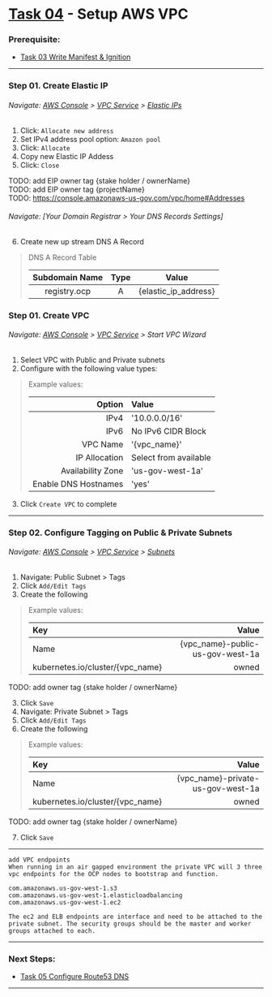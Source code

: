 # [Task 04](../tasks/vpc/) - Setup AWS VPC
### Prerequisite:
  + [Task 03 Write Manifest & Ignition]
--------------------------------------------------------------------------------
### Step 01\. Create Elastic IP
###### Navigate: [AWS Console] > [VPC Service] > [Elastic IPs]
  1. Click: `Allocate new address`
  2. Set IPv4 address pool option: `Amazon pool`
  3. Click: `Allocate`
  4. Copy new Elastic IP Addess
  5. Click: `Close`

TODO: add EIP owner tag {stake holder / ownerName}    
TODO: add EIP owner tag {projectName}    
TODO: https://console.amazonaws-us-gov.com/vpc/home#Addresses    

###### Navigate: [Your Domain Registrar > Your DNS Records Settings]
  6. Create new up stream DNS A Record
>   DNS A Record Table
>
>   | Subdomain Name | Type | Value                |
>   |:--------------:|:----:|:--------------------:|
>   | registry.ocp   | A    | {elastic_ip_address} |

### Step 01\. Create VPC
###### Navigate: [AWS Console] > [VPC Service] > Start VPC Wizard
  1. Select VPC with Public and Private subnets
  2. Configure with the following value types:
> Example values:
>
>   | Option               | Value                 |
>   |---------------------:|:----------------------|
>   | IPv4                 | '10.0.0.0/16'         |
>   | IPv6                 | No IPv6 CIDR Block    |
>   | VPC Name             | '{vpc_name}'          |
>   | IP Allocation        | Select from available |
>   | Availability Zone    | 'us-gov-west-1a'      |
>   | Enable DNS Hostnames | 'yes'                 |

  3. Click `Create VPC` to complete

---------------------------------------------------------------------------------
### Step 02\. Configure Tagging on Public & Private Subnets
###### Navigate: [AWS Console] > [VPC Service] > [Subnets] 
  1. Navigate: Public Subnet > Tags
  2. Click `Add/Edit Tags`
  3. Create the following    
> Example values:
>
>   | Key                             | Value                             |
>   |:--------------------------------|----------------------------------:|
>   |Name                             | {vpc_name}-public-us-gov-west-1a  |
>   |kubernetes.io/cluster/{vpc_name} | owned                             |
TODO: add owner tag {stake holder / ownerName}

  3. Click `Save`
  4. Navigate: Private Subnet > Tags
  5. Click `Add/Edit Tags`
  6. Create the following    
> Example values:
>
>   | Key                             | Value                             |
>   |:--------------------------------|----------------------------------:|
>   |Name                             | {vpc_name}-private-us-gov-west-1a |
>   |kubernetes.io/cluster/{vpc_name} | owned                             |
TODO: add owner tag {stake holder / ownerName}

  7. Click `Save`
  
---------------------------------------------------------------------------------
```
add VPC endpoints
When running in an air gapped environment the private VPC will 3 three vpc endpoints for the OCP nodes to bootstrap and function. 

com.amazonaws.us-gov-west-1.s3 
com.amazonaws.us-gov-west-1.elasticloadbalancing
com.amazonaws.us-gov-west-1.ec2

The ec2 and ELB endpoints are interface and need to be attached to the private subnet. The security groups should be the master and worker groups attached to each.
```
---------------------------------------------------------------------------------
### Next Steps:
  + [Task 05 Configure Route53 DNS]

--------------------------------------------------------------------------------
[Elastic IPs]:https://console.amazonaws-us-gov.com/vpc/home#Addresses
[AWS Console]:https://console.amazonaws-us-gov.com/console/home
[VPC Service]:https://console.amazonaws-us-gov.com/vpc/home
[Subnets]:https://console.amazonaws-us-gov.com/vpc/home#subnets
[Task 01 Prerequisites]:manual/01_Prerequisites.md
[Task 02 Stage Assets]:manual/02_StageAssets.md
[Task 03 Write Manifest & Ignition]:manual/03_ManifestIgnition.md
[Task 04 Setup AWS VPC]:manual/04_SetupVPC.md
[Task 05 Configure Route53 DNS]:manual/05_Route53DNS.md
[Task 06 Setup Target Groups]:manual/06_TargetGroups.md
[Task 07 Setup Load Balancers]:manual/07_LoadBalancers.md
[Task 08 Setup Security Groups]:manual/08_SecurityGroups.md
[Task 09 Setup IAM Roles]:manual/09_IAMRoles.md
[Task 10 Image Registry Instance]:manual/10_ImageRegistryInstance.md
[Task 11 Image Registry Mirror & Services]:manual/11_ImageRegistryServices.md
[Task 12 Build Nodes]:manual/12_BuildNodes.md
[Task 13 Deploy]:manual/13_Deploy.md
